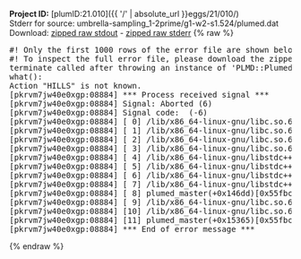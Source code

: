 **Project ID:** [plumID:21.010]({{ '/' | absolute_url }}eggs/21/010/)  
Stderr for source:  umbrella-sampling_1-2prime/g1-w2-s1.524/plumed.dat   
Download: [zipped raw stdout](plumed.dat.plumed_master.stdout.txt.zip) - [zipped raw stderr](plumed.dat.plumed_master.stderr.txt.zip) 
{% raw %}
<pre>
#! Only the first 1000 rows of the error file are shown below
#! To inspect the full error file, please download the zipped raw stderr file above
terminate called after throwing an instance of 'PLMD::Plumed::Exception'
what():
Action "HILLS" is not known.
[pkrvm7jw40e0xgp:08884] *** Process received signal ***
[pkrvm7jw40e0xgp:08884] Signal: Aborted (6)
[pkrvm7jw40e0xgp:08884] Signal code:  (-6)
[pkrvm7jw40e0xgp:08884] [ 0] /lib/x86_64-linux-gnu/libc.so.6(+0x45330)[0x7f0487245330]
[pkrvm7jw40e0xgp:08884] [ 1] /lib/x86_64-linux-gnu/libc.so.6(pthread_kill+0x11c)[0x7f048729eb2c]
[pkrvm7jw40e0xgp:08884] [ 2] /lib/x86_64-linux-gnu/libc.so.6(gsignal+0x1e)[0x7f048724527e]
[pkrvm7jw40e0xgp:08884] [ 3] /lib/x86_64-linux-gnu/libc.so.6(abort+0xdf)[0x7f04872288ff]
[pkrvm7jw40e0xgp:08884] [ 4] /lib/x86_64-linux-gnu/libstdc++.so.6(+0xa5ff5)[0x7f04876a5ff5]
[pkrvm7jw40e0xgp:08884] [ 5] /lib/x86_64-linux-gnu/libstdc++.so.6(+0xbb0da)[0x7f04876bb0da]
[pkrvm7jw40e0xgp:08884] [ 6] /lib/x86_64-linux-gnu/libstdc++.so.6(_ZSt10unexpectedv+0x0)[0x7f04876a5a55]
[pkrvm7jw40e0xgp:08884] [ 7] /lib/x86_64-linux-gnu/libstdc++.so.6(+0xa5a6f)[0x7f04876a5a6f]
[pkrvm7jw40e0xgp:08884] [ 8] plumed_master(+0x146dd)[0x55fbcaf956dd]
[pkrvm7jw40e0xgp:08884] [ 9] /lib/x86_64-linux-gnu/libc.so.6(+0x2a1ca)[0x7f048722a1ca]
[pkrvm7jw40e0xgp:08884] [10] /lib/x86_64-linux-gnu/libc.so.6(__libc_start_main+0x8b)[0x7f048722a28b]
[pkrvm7jw40e0xgp:08884] [11] plumed_master(+0x15365)[0x55fbcaf96365]
[pkrvm7jw40e0xgp:08884] *** End of error message ***
</pre>
{% endraw %}
